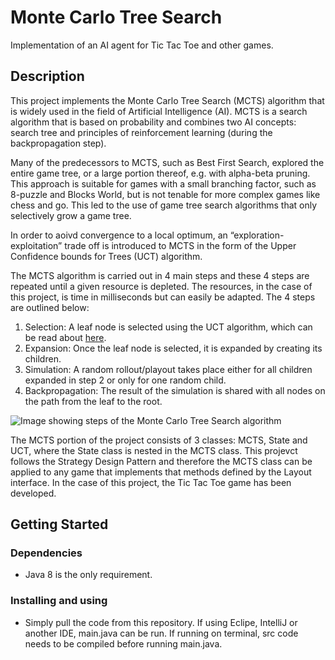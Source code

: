 # Monte Carlo Tree Search

Implementation of an AI agent for Tic Tac Toe and other games.  

## Description

This project implements the Monte Carlo Tree Search (MCTS) algorithm that is widely used in the field of Artificial Intelligence (AI). MCTS is a search algorithm that is based on probability and combines two AI concepts: search tree and principles of reinforcement learning (during the backpropagation step). 

Many of the predecessors to MCTS, such as Best First Search, explored the entire game tree, or a large portion thereof, e.g. with alpha-beta pruning. This approach is suitable for games with a small branching factor, such as 8-puzzle and Blocks World, but is not tenable for more complex games like chess and go. This led to the use of game tree search algorithms that only selectively grow a game tree. 

In order to aoivd convergence to a local optimum, an “exploration-exploitation” trade off is introduced to MCTS in the form of the Upper Confidence bounds for Trees (UCT) algorithm.

The MCTS algorithm is carried out in 4 main steps and these 4 steps are repeated until a given resource is depleted. The resources, in the case of this project, is time in milliseconds but can easily be adapted. The 4 steps are outlined below:

  1. Selection: A leaf node is selected using the UCT algorithm, which can be read about [here](http://www.cs.cornell.edu/courses/cs6700/2016sp/lectures/CS6700-UCT.pdf).
  2. Expansion: Once the leaf node is selected, it is expanded by creating its children.
  3. Simulation: A random rollout/playout takes place either for all children expanded in step 2 or only for one random child.
  4. Backpropagation: The result of the simulation is shared with all nodes on the path from the leaf to the root.

![Image showing steps of the Monte Carlo Tree Search algorithm](https://miro.medium.com/max/2982/1*Ntm0xHhJ5jOgsL9AdB2kNw.jpeg)

The MCTS portion of the project consists of 3 classes: MCTS, State and UCT, where the State class is nested in the MCTS class. This projevct follows the Strategy Design Pattern and therefore the MCTS class can be applied to any game that implements that methods defined by the Layout interface. In the case of this project, the Tic Tac Toe game has been developed.

## Getting Started

### Dependencies

* Java 8 is the only requirement. 

### Installing and using

* Simply pull the code from this repository. If using Eclipe, IntelliJ or another IDE, main.java can be run. If running on terminal, src code needs to be compiled before running main.java.
